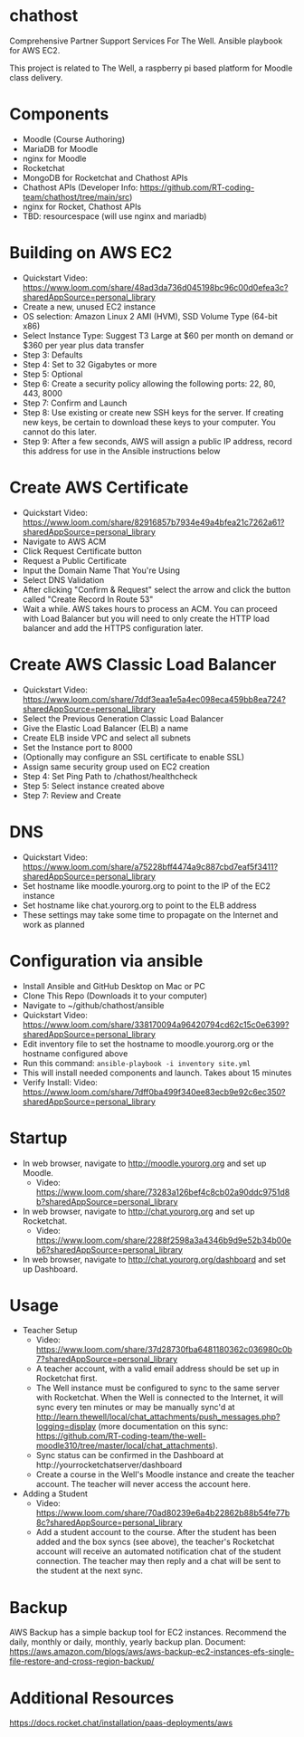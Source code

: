 # chathost
Comprehensive Partner Support Services For The Well.  Ansible playbook for AWS EC2.

This project is related to The Well, a raspberry pi based platform for Moodle class delivery.

# Components
* Moodle (Course Authoring)
* MariaDB for Moodle
* nginx for Moodle
* Rocketchat
* MongoDB for Rocketchat and Chathost APIs
* Chathost APIs (Developer Info: https://github.com/RT-coding-team/chathost/tree/main/src)
* nginx for Rocket, Chathost APIs
* TBD: resourcespace (will use nginx and mariadb)

# Building on AWS EC2
* Quickstart Video: https://www.loom.com/share/48ad3da736d045198bc96c00d0efea3c?sharedAppSource=personal_library
* Create a new, unused EC2 instance 
* OS selection: Amazon Linux 2 AMI (HVM), SSD Volume Type (64-bit x86) 
* Select Instance Type: Suggest T3 Large at $60 per month on demand or $360 per year plus data transfer
* Step 3: Defaults
* Step 4: Set to 32 Gigabytes or more
* Step 5: Optional
* Step 6: Create a security policy allowing the following ports: 22, 80, 443, 8000
* Step 7: Confirm and Launch
* Step 8: Use existing or create new SSH keys for the server. If creating new keys, be certain to download these keys to your computer.  You cannot do this later.
* Step 9: After a few seconds, AWS will assign a public IP address, record this address for use in the Ansible instructions below

# Create AWS Certificate
* Quickstart Video: https://www.loom.com/share/82916857b7934e49a4bfea21c7262a61?sharedAppSource=personal_library
* Navigate to AWS ACM
* Click Request Certificate button
* Request a Public Certificate
* Input the Domain Name That You're Using 
* Select DNS Validation
* After clicking "Confirm & Request" select the arrow and click the button called "Create Record In Route 53"
* Wait a while.  AWS takes hours to process an ACM.  You can proceed with Load Balancer but you will need to only create the HTTP load balancer and add the HTTPS configuration later.

# Create AWS Classic Load Balancer
* Quickstart Video: https://www.loom.com/share/7ddf3eaa1e5a4ec098eca459bb8ea724?sharedAppSource=personal_library
* Select the Previous Generation Classic Load Balancer
* Give the Elastic Load Balancer (ELB) a name
* Create ELB inside VPC and select all subnets
* Set the Instance port to 8000
* (Optionally may configure an SSL certificate to enable SSL)
* Assign same security group used on EC2 creation
* Step 4: Set Ping Path to /chathost/healthcheck
* Step 5: Select instance created above
* Step 7: Review and Create

# DNS
* Quickstart Video: https://www.loom.com/share/a75228bff4474a9c887cbd7eaf5f3411?sharedAppSource=personal_library
* Set hostname like moodle.yourorg.org to point to the IP of the EC2 instance
* Set hostname like chat.yourorg.org to point to the ELB address
* These settings may take some time to propagate on the Internet and work as planned

# Configuration via ansible
* Install Ansible and GitHub Desktop on Mac or PC
* Clone This Repo (Downloads it to your computer)
* Navigate to ~/github/chathost/ansible 
* Quickstart Video: https://www.loom.com/share/338170094a96420794cd62c15c0e6399?sharedAppSource=personal_library
* Edit inventory file to set the hostname to moodle.yourorg.org or the hostname configured above
* Run this command: `ansible-playbook -i inventory site.yml`
* This will install needed components and launch.  Takes about 15 minutes
* Verify Install: Video: https://www.loom.com/share/7dff0ba499f340ee83ecb9e92c6ec350?sharedAppSource=personal_library

# Startup
* In web browser, navigate to http://moodle.yourorg.org and set up Moodle.
  * Video: https://www.loom.com/share/73283a126bef4c8cb02a90ddc9751d8b?sharedAppSource=personal_library
* In web browser, navigate to http://chat.yourorg.org and set up Rocketchat.
  * Video: https://www.loom.com/share/2288f2598a3a4346b9d9e52b34b00eb6?sharedAppSource=personal_library
* In web browser, navigate to http://chat.yourorg.org/dashboard and set up Dashboard.

# Usage
* Teacher Setup
  * Video: https://www.loom.com/share/37d28730fba6481180362c036980c0b7?sharedAppSource=personal_library
  * A teacher account, with a valid email address should be set up in Rocketchat first.  
  * The Well instance must be configured to sync to the same server with Rocketchat.  When the Well is connected to the Internet, it will sync every ten minutes or may be manually sync'd at http://learn.thewell/local/chat_attachments/push_messages.php?logging=display (more documentation on this sync: https://github.com/RT-coding-team/the-well-moodle310/tree/master/local/chat_attachments).
  * Sync status can be confirmed in the Dashboard at http://yourrocketchatserver/dashboard
  * Create a course in the Well's Moodle instance and create the teacher account.  The teacher will never access the account here.
* Adding a Student
  * Video: https://www.loom.com/share/70ad80239e6a4b22862b88b54fe77b8c?sharedAppSource=personal_library
  * Add a student account to the course.  After the student has been added and the box syncs (see above), the teacher's Rocketchat account will receive an automated notification chat of the student connection.  The teacher may then reply and a chat will be sent to the student at the next sync.

# Backup
AWS Backup has a simple backup tool for EC2 instances.  Recommend the daily, monthly or daily, monthly, yearly backup plan.  Document: https://aws.amazon.com/blogs/aws/aws-backup-ec2-instances-efs-single-file-restore-and-cross-region-backup/

# Additional Resources
https://docs.rocket.chat/installation/paas-deployments/aws
